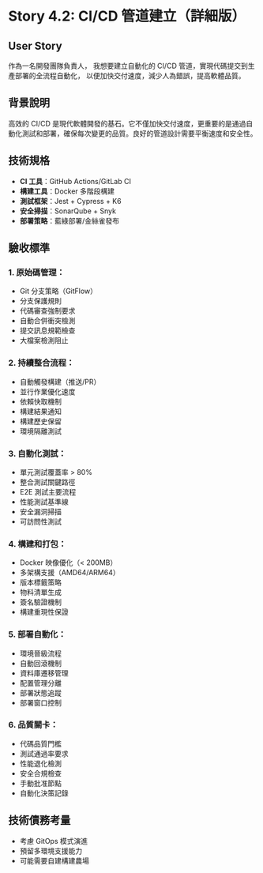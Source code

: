 # Story 4.2: CI/CD 管道建立（詳細版）

## User Story
作為一名開發團隊負責人，
我想要建立自動化的 CI/CD 管道，實現代碼提交到生產部署的全流程自動化，
以便加快交付速度，減少人為錯誤，提高軟體品質。

## 背景說明
高效的 CI/CD 是現代軟體開發的基石。它不僅加快交付速度，更重要的是通過自動化測試和部署，確保每次變更的品質。良好的管道設計需要平衡速度和安全性。

## 技術規格
- **CI 工具**：GitHub Actions/GitLab CI
- **構建工具**：Docker 多階段構建
- **測試框架**：Jest + Cypress + K6
- **安全掃描**：SonarQube + Snyk
- **部署策略**：藍綠部署/金絲雀發布

## 驗收標準

### 1. 原始碼管理：
- Git 分支策略（GitFlow）
- 分支保護規則
- 代碼審查強制要求
- 自動合併衝突檢測
- 提交訊息規範檢查
- 大檔案檢測阻止

### 2. 持續整合流程：
- 自動觸發構建（推送/PR）
- 並行作業優化速度
- 依賴快取機制
- 構建結果通知
- 構建歷史保留
- 環境隔離測試

### 3. 自動化測試：
- 單元測試覆蓋率 > 80%
- 整合測試關鍵路徑
- E2E 測試主要流程
- 性能測試基準線
- 安全漏洞掃描
- 可訪問性測試

### 4. 構建和打包：
- Docker 映像優化（< 200MB）
- 多架構支援（AMD64/ARM64）
- 版本標籤策略
- 物料清單生成
- 簽名驗證機制
- 構建重現性保證

### 5. 部署自動化：
- 環境晉級流程
- 自動回滾機制
- 資料庫遷移管理
- 配置管理分離
- 部署狀態追蹤
- 部署窗口控制

### 6. 品質關卡：
- 代碼品質門檻
- 測試通過率要求
- 性能退化檢測
- 安全合規檢查
- 手動批准節點
- 自動化決策記錄

## 技術債務考量
- 考慮 GitOps 模式演進
- 預留多環境支援能力
- 可能需要自建構建農場
